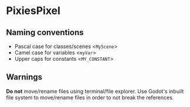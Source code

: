 # PixiesPixel

## Naming conventions
- Pascal case for classes/scenes <`MyScene`>  
- Camel case for variables <`myVar`>  
- Upper caps for constants <`MY_CONSTANT`>  


## Warnings
**Do not** move/rename files using terminal/file explorer. Use Godot's inbuilt 
file system to move/rename files in order to not break the references.

